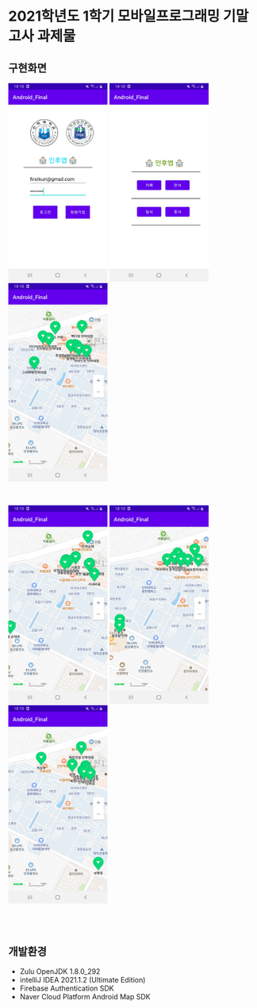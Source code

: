 # 2021학년도 1학기 모바일프로그래밍 기말고사 과제물

## 구현화면
<img src="/jpg/1.jpg"  width="200" height="400" /> <img src="/jpg/2.jpg"  width="200" height="400" /> <img src="/jpg/3.jpg"  width="200" height="400" />

<br />

<img src="/jpg/4.jpg"  width="200" height="400" /> <img src="/jpg/5.jpg"  width="200" height="400" /> <img src="/jpg/6.jpg"  width="200" height="400" />


<br /><br />

## 개발환경
- Zulu OpenJDK 1.8.0_292
- intelliJ IDEA 2021.1.2 (Ultimate Edition)
- Firebase Authentication SDK
- Naver Cloud Platform Android Map SDK
